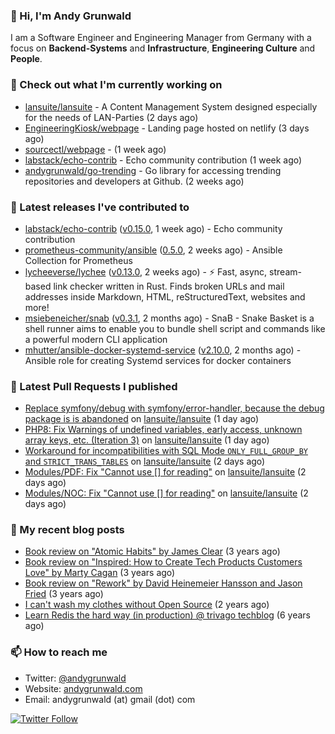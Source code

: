 ### 👋 Hi, I'm Andy Grunwald

I am a Software Engineer and Engineering Manager from Germany with a focus on **Backend-Systems** and **Infrastructure**, **Engineering Culture** and **People**.

### 👷 Check out what I'm currently working on


- [lansuite/lansuite](https://github.com/lansuite/lansuite) - A Content Management System designed especially for the needs of LAN-Parties (2 days ago)
- [EngineeringKiosk/webpage](https://github.com/EngineeringKiosk/webpage) - Landing page hosted on netlify (3 days ago)
- [sourcectl/webpage](https://github.com/sourcectl/webpage) -  (1 week ago)
- [labstack/echo-contrib](https://github.com/labstack/echo-contrib) - Echo community contribution (1 week ago)
- [andygrunwald/go-trending](https://github.com/andygrunwald/go-trending) - Go library for accessing trending repositories and developers at Github. (2 weeks ago)

### 🔭 Latest releases I've contributed to


- [labstack/echo-contrib](https://github.com/labstack/echo-contrib) ([v0.15.0](https://github.com/labstack/echo-contrib/releases/tag/v0.15.0), 1 week ago) - Echo community contribution
- [prometheus-community/ansible](https://github.com/prometheus-community/ansible) ([0.5.0](https://github.com/prometheus-community/ansible/releases/tag/0.5.0), 2 weeks ago) - Ansible Collection for Prometheus
- [lycheeverse/lychee](https://github.com/lycheeverse/lychee) ([v0.13.0](https://github.com/lycheeverse/lychee/releases/tag/v0.13.0), 2 weeks ago) - ⚡ Fast, async, stream-based link checker written in Rust. Finds broken URLs and mail addresses inside Markdown, HTML, reStructuredText, websites and more!
- [msiebeneicher/snab](https://github.com/msiebeneicher/snab) ([v0.3.1](https://github.com/msiebeneicher/snab/releases/tag/v0.3.1), 2 months ago) - SnaB - Snake Basket is a shell runner aims to enable you to bundle shell script and commands like a powerful modern CLI application
- [mhutter/ansible-docker-systemd-service](https://github.com/mhutter/ansible-docker-systemd-service) ([v2.10.0](https://github.com/mhutter/ansible-docker-systemd-service/releases/tag/v2.10.0), 2 months ago) - Ansible role for creating Systemd services for docker containers

### 🔨 Latest Pull Requests I published


- [Replace symfony/debug with symfony/error-handler, because the debug package is is abandoned](https://github.com/lansuite/lansuite/pull/636) on [lansuite/lansuite](https://github.com/lansuite/lansuite) (1 day ago)
- [PHP8: Fix Warnings of undefined variables, early access, unknown array keys, etc. (Iteration 3)](https://github.com/lansuite/lansuite/pull/635) on [lansuite/lansuite](https://github.com/lansuite/lansuite) (1 day ago)
- [Workaround for incompatibilities with SQL Mode `ONLY_FULL_GROUP_BY` and `STRICT_TRANS_TABLES`](https://github.com/lansuite/lansuite/pull/634) on [lansuite/lansuite](https://github.com/lansuite/lansuite) (2 days ago)
- [Modules/PDF: Fix &#34;Cannot use [] for reading&#34;](https://github.com/lansuite/lansuite/pull/633) on [lansuite/lansuite](https://github.com/lansuite/lansuite) (2 days ago)
- [Modules/NOC: Fix &#34;Cannot use [] for reading&#34;](https://github.com/lansuite/lansuite/pull/632) on [lansuite/lansuite](https://github.com/lansuite/lansuite) (2 days ago)

### 📝 My recent blog posts


- [Book review on &#34;Atomic Habits&#34; by James Clear](https://andygrunwald.com/blog/book-review-on-atomic-habits-by-james-clear/) (3 years ago)
- [Book review on &#34;Inspired: How to Create Tech Products Customers Love&#34; by Marty Cagan](https://andygrunwald.com/blog/book-review-on-inspired-how-to-create-tech-products-customers-love-by-marty-cagan/) (3 years ago)
- [Book review on &#34;Rework&#34; by David Heinemeier Hansson and Jason Fried](https://andygrunwald.com/blog/book-review-on-rework-by-david-heinemeier-hansson-and-jason-fried/) (3 years ago)
- [I can&#39;t wash my clothes without Open Source](https://andygrunwald.com/blog/i-cant-wash-my-clothes-without-open-source/) (2 years ago)
- [Learn Redis the hard way (in production) @ trivago techblog](https://andygrunwald.com/blog/learn-redis-the-hard-way-in-production-trivago-techblog/) (6 years ago)

### 📫 How to reach me

- Twitter: [@andygrunwald](https://twitter.com/andygrunwald)
- Website: [andygrunwald.com](https://andygrunwald.com)
- Email: andygrunwald (at) gmail (dot) com

[![Twitter Follow](https://img.shields.io/twitter/follow/andygrunwald?label=Follow&style=social)](https://twitter.com/andygrunwald)
